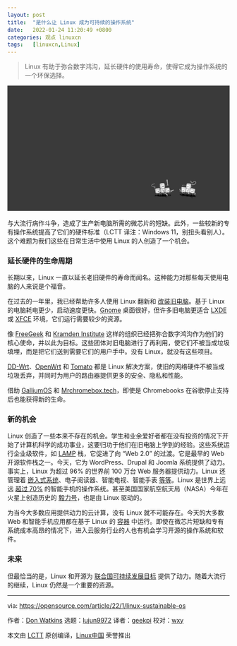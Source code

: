 ```yaml
---
layout: post
title:	"是什么让 Linux 成为可持续的操作系统"
date:	2022-01-24 11:20:49 +0800 
categories:	观点 linuxcn 
tags:	[linuxcn,Linux]
---
```




> 
> Linux 有助于弥合数字鸿沟，延长硬件的使用寿命，使得它成为操作系统的一个环保选择。
> 
> 
> 


![](/Asserts/Images/album/202201/24/112042k6sonl2qqvnp6nqb.jpg "5 pengiuns floating on iceburg")


与大流行病作斗争，造成了生产新电脑所需的微芯片的短缺。此外，一些较新的专有操作系统提高了它们的硬件标准（LCTT 译注：Windows 11，别扭头看别人）。这个难题为我们这些在日常生活中使用 Linux 的人创造了一个机会。


### 延长硬件的生命周期


长期以来，Linux 一直以延长老旧硬件的寿命而闻名。这种能力对那些每天使用电脑的人来说是个福音。


在过去的一年里，我已经帮助许多人使用 Linux 翻新和 [改装旧电脑](https://opensource.com/article/21/4/restore-macbook-linux)。基于 Linux 的电脑耗电更少，启动速度更快。[Gnome](https://www.gnome.org/) 桌面很好，但许多旧电脑更适合 [LXDE](https://www.lxde.org/) 或 [XFCE](https://xfce.org/) 环境，它们运行需要较少的资源。


像 [FreeGeek](https://opensource.com/article/21/4/linux-free-geek) 和 [Kramden Institute](https://opensource.com/education/16/2/kramden-helps-bridge-digital-divide) 这样的组织已经把弥合数字鸿沟作为他们的核心使命，并以此为目标。这些团体对旧电脑进行了再利用，使它们不被当成垃圾填埋，而是把它们送到需要它们的用户手中。没有 Linux，就没有这些项目。


[DD-Wrt](https://dd-wrt.com/)、[OpenWrt](https://openwrt.org/) 和 [Tomato](https://www.freshtomato.org/) 都是 Linux 解决方案，使旧的网络硬件不被当成垃圾丢弃，并同时为用户的路由器提供更多的安全、隐私和性能。


借助 [GalliumOS](https://galliumos.org) 和 [Mrchromebox.tech](https://mrchromebox.tech)，即使是 Chromebooks 在谷歌停止支持后也能获得新的生命。


### 新的机会


Linux 创造了一些本来不存在的机会。学生和业余爱好者都在没有投资的情况下开始了计算机科学的成功事业，这要归功于他们在旧电脑上学到的经验。这些系统运行企业级软件，如 [LAMP](https://en.wikipedia.org/wiki/LAMP_%28software_bundle%29) 栈，它促进了向 “Web 2.0” 的过渡。它是最早的 Web 开源软件栈之一。今天，它为 WordPress、Drupal 和 Joomla 系统提供了动力。事实上，Linux 为超过 96% 的世界前 100 万台 Web 服务器提供动力。Linux 还管理着 [嵌入式系统](https://opensource.com/article/20/6/open-source-rtos)、电子阅读器、智能电视、智能手表 [等等](https://opensource.com/article/19/8/everyday-tech-runs-linux)。Linux 是世界上远远 [超过 70%](https://gs.statcounter.com/os-market-share/mobile/worldwide/) 的智能手机的操作系统。甚至美国国家航空航天局（NASA）今年在火星上创造历史的 [毅力号](https://mars.nasa.gov/mars2020/spacecraft/rover/)，也是由 Linux 驱动的。


为当今大多数应用提供动力的云计算，没有 Linux 就不可能存在。今天的大多数 Web 和智能手机应用都在基于 Linux 的 [容器](https://opensource.com/resources/what-are-linux-containers) 中运行。即使在微芯片短缺和专有系统成本高昂的情况下，进入云服务行业的人也有机会学习开源的操作系统和软件。


### 未来


但最恰当的是，Linux 和开源为 [联合国可持续发展目标](https://opensource.com/article/21/11/open-source-un-sustainability) 提供了动力。随着大流行的继续，Linux 仍然是一个重要的资源。




---


via: <https://opensource.com/article/22/1/linux-sustainable-os>


作者：[Don Watkins](https://opensource.com/users/don-watkins) 选题：[lujun9972](https://github.com/lujun9972) 译者：[geekpi](https://github.com/geekpi) 校对：[wxy](https://github.com/wxy)


本文由 [LCTT](https://github.com/LCTT/TranslateProject) 原创编译，[Linux中国](https://linux.cn/) 荣誉推出
